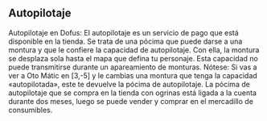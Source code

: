 ## Autopilotaje
Autopilotaje en Dofus: El autopilotaje es un servicio de pago que está disponible en la tienda. Se trata de una pócima que puede darse a una montura y que le confiere la capacidad de autopilotaje. Con ella, la montura se desplaza sola hasta el mapa que defina tu personaje.
Esta capacidad no puede transmitirse durante un apareamiento de monturas.
Nótese: Si vas a ver a Oto Mátic en [3,-5] y le cambias una montura que tenga la capacidad «autopilotada», este te devuelve la pócima de autopilotaje.
La pócima de autopilotaje que se compra en la tienda con ogrinas está ligada a la cuenta durante dos meses, luego se puede vender y comprar en el mercadillo de consumibles.